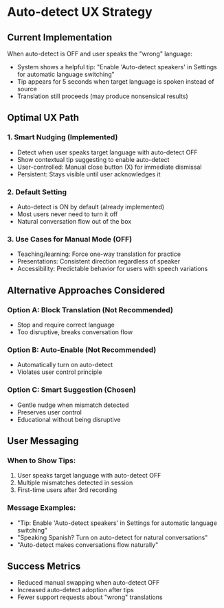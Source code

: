 # Auto-detect UX Strategy

## Current Implementation
When auto-detect is OFF and user speaks the "wrong" language:
- System shows a helpful tip: "Enable 'Auto-detect speakers' in Settings for automatic language switching"
- Tip appears for 5 seconds when target language is spoken instead of source
- Translation still proceeds (may produce nonsensical results)

## Optimal UX Path

### 1. Smart Nudging (Implemented)
- Detect when user speaks target language with auto-detect OFF
- Show contextual tip suggesting to enable auto-detect
- User-controlled: Manual close button (X) for immediate dismissal
- Persistent: Stays visible until user acknowledges it

### 2. Default Setting
- Auto-detect is ON by default (already implemented)
- Most users never need to turn it off
- Natural conversation flow out of the box

### 3. Use Cases for Manual Mode (OFF)
- Teaching/learning: Force one-way translation for practice
- Presentations: Consistent direction regardless of speaker
- Accessibility: Predictable behavior for users with speech variations

## Alternative Approaches Considered

### Option A: Block Translation (Not Recommended)
- Stop and require correct language
- Too disruptive, breaks conversation flow

### Option B: Auto-Enable (Not Recommended)  
- Automatically turn on auto-detect
- Violates user control principle

### Option C: Smart Suggestion (Chosen)
- Gentle nudge when mismatch detected
- Preserves user control
- Educational without being disruptive

## User Messaging

### When to Show Tips:
1. User speaks target language with auto-detect OFF
2. Multiple mismatches detected in session
3. First-time users after 3rd recording

### Message Examples:
- "Tip: Enable 'Auto-detect speakers' in Settings for automatic language switching"
- "Speaking Spanish? Turn on auto-detect for natural conversations"
- "Auto-detect makes conversations flow naturally"

## Success Metrics
- Reduced manual swapping when auto-detect OFF
- Increased auto-detect adoption after tips
- Fewer support requests about "wrong" translations